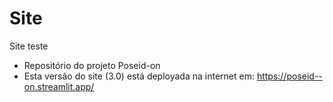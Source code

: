 # Site
Site teste
- Repositório do projeto Poseid-on
- Esta versão do site (3.0) está deployada na internet em: https://poseid--on.streamlit.app/
